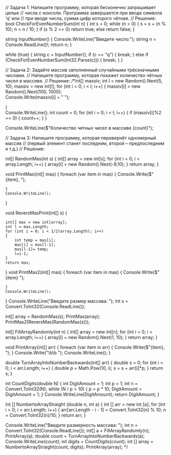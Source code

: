 // Задача 1: Напишите программу, которая бесконечно запрашивает целые 
// числа с консоли. Программа завершается при вводе символа ‘q’ или 
// при вводе числа, сумма цифр которого чётная.
// Решение:
bool CheckForEvenNumberSum(int n)
{
    int s = 0;
    while (n > 0)
    {
        s = s + (n % 10);
        n = n / 10;
    }
    if (s % 2 == 0)
        return true;
    else
        return false;
}

string InputNumber()
{
    Console.WriteLine("Введите число:");
    string n = Console.ReadLine()!;
    return n;
}


while (true)
{
    string c = InputNumber();
    if (c == "q")
    {
        break;
    }
    else
    if (CheckForEvenNumberSum(Int32.Parse(c)))
    {
        break;
    }
}





// Задача 2: Задайте массив заполненный случайными трёхзначными числами.
// Напишите программу, которая покажет количество чётных чисел в массиве.
// Решение:
/*int[] massiv;
int l = new Random().Next(5, 10);
massiv = new int[l];
for (int i = 0; i < l; i++) 
{
    massiv[i] = new Random().Next(100, 1000);  
    Console.Write(massiv[i] + " ");      
    
}   
Console.WriteLine();
int count = 0;
for (int i = 0; i < l; i++) 
{
    if (massiv[i]%2 == 0)
    {
        count++;
    }
}

Console.WriteLine($"Количество четных чисел в массиве {count}");

// Задача 3: Напишите программу, которая перевернёт одномерный массив 
// (первый элемент станет последним, второй – предпоследним и т.д.)
// Решение:

int[] RandomMas(int s)
{
    int[] array = new int[s];
    for (int i = 0; i < array.Length; i++)
    {
        array[i] = new Random().Next(-9,10);
    }
    return array;
}

void PrintMas(int[] mas)
{
    foreach (var item in mas)
    {
        Console.Write($"{item}, ");

    }
    Console.WriteLine();
}

void ReversMasPrint(int[] s)
{
    
    int[] mas = new int[array];
    int l = mas.Length;
    for (int i = 0; i < 1/2(array.Length); i++)
    {
        int temp = mas[i];
        mas[i] = mas[l-1];
        mas[l-1]= temp;
        l=i-1;
    }
    return mas;
}
void PrintMas2(int[] mas)
{
    foreach (var item in mas)
    {
        Console.Write($"{item} ");

    }
    Console.WriteLine();
}
Console.WriteLine("Введите размер массива: ");
int s = Convert.ToInt32(Console.ReadLine());

int[] array = RandomMas(s);
PrintMas(array);
PrintMas2(ReversMas(RandomMas(s)));

﻿int[] FillArrayRandomly(int n)
{
    int[] array = new int[n];
    for (int i = 0; i < array.Length; i++)
    {
        array[i] = new Random().Next(1, 10);
    }
    return array;
}

void PrintArray(int[] arr)
{
    foreach (var item in arr)
    {
        Console.Write($"{item}, ");
    }
    Console.Write("\b\b ");
    Console.WriteLine();
}

double TurnArrayIntoNumberBackwards(int[] arr)
{
    double s = 0;
    for (int i = 0; i < arr.Length; i++)
    {
        double p = Math.Pow(10, i);
        s = s + arr[i]*p;
    } 
    return s;
}

int CountDigits(double N)
{
    int DigitAmount = 1;
    int p = 1;
    int n = Convert.ToInt32(N);
    while (N / p > 10)
    {
        p = p * 10;
        DigitAmount = DigitAmount + 1;
    }
    Console.WriteLine(DigitAmount);
    return DigitAmount;
}

int [] NumbertoArrayStraight (double n, int a)
{
    int [] arr = new int [a];
    for (int i = 0; i < arr.Length; i++)
    {
        arr[arr.Length - i - 1] = Convert.ToInt32(n) % 10;
        n = Convert.ToInt32(n)/10;
    }
    return arr;
}

Console.WriteLine("Введите размерность массива: ");
int n = Convert.ToInt32(Console.ReadLine());
int[] a = FillArrayRandomly(n);
PrintArray(a);
double count = TurnArrayIntoNumberBackwards(a);
Console.WriteLine(count);
int digits = CountDigits(count);
int [] array = NumbertoArrayStraight(count, digits);
PrintArray(array);
*/
